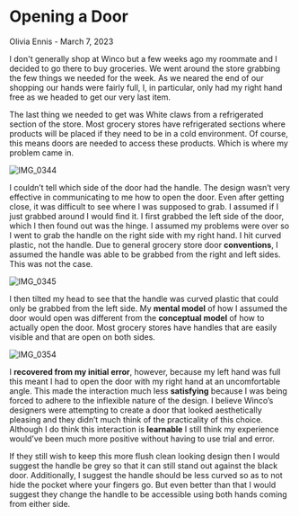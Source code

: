 # Opening a Door

Olivia Ennis - March 7, 2023

I don't generally shop at Winco but a few weeks ago my roommate and I decided to go there to buy groceries. We went around the store grabbing the few things we needed for the week. As we neared the end of our shopping our hands were fairly full, I, in particular, only had my right hand free as we headed to get our very last item. 

The last thing we needed to get was White claws from a refrigerated section of the store. Most grocery stores have refrigerated sections where products will be placed if they need to be in a cold environment. Of course, this means doors are needed to access these products. Which is where my problem came in. 

![IMG_0344](https://user-images.githubusercontent.com/111928724/224426343-49586a28-6a33-440b-b6cd-5b3bde694628.jpg)

I couldn’t tell which side of the door had the handle. The design wasn’t very effective in communicating to me how to open the door. Even after getting close, it was difficult to see where I was supposed to grab. I assumed if I just grabbed around I would find it. I first grabbed the left side of the door, which I then found out was the hinge. I assumed my problems were over so I went to grab the handle on the right side with my right hand. I hit curved plastic, not the handle. Due to general grocery store door **conventions**, I assumed the handle was able to be grabbed from the right and left sides. This was not the case.

![IMG_0345](https://user-images.githubusercontent.com/111928724/224442987-072eef6d-0833-4ee7-9427-17ff5d444955.jpg)

I then tilted my head to see that the handle was curved plastic that could only be grabbed from the left side. My **mental model** of how I assumed the door would open was different from the **conceptual model** of how to actually open the door. Most grocery stores have handles that are easily visible and that are open on both sides. 

![IMG_0354](https://user-images.githubusercontent.com/111928724/224445354-509a8616-1185-45a7-9835-5134744e6174.jpg)

I **recovered from my initial error**, however, because my left hand was full this meant I had to open the door with my right hand at an uncomfortable angle. This made the interaction much less **satisfying** because I was being forced to adhere to the inflexible nature of the design. I believe Winco’s designers were attempting to create a door that looked aesthetically pleasing and they didn’t much think of the practicality of this choice. Although I do think this interaction is **learnable** I still think my experience would’ve been much more positive without having to use trial and error. 

If they still wish to keep this more flush clean looking design then I would suggest the handle be grey so that it can still stand out against the black door. Additionally, I suggest the handle should be less curved so as to not hide the pocket where your fingers go. But even better than that I would suggest they change the handle to be accessible using both hands coming from either side. 
